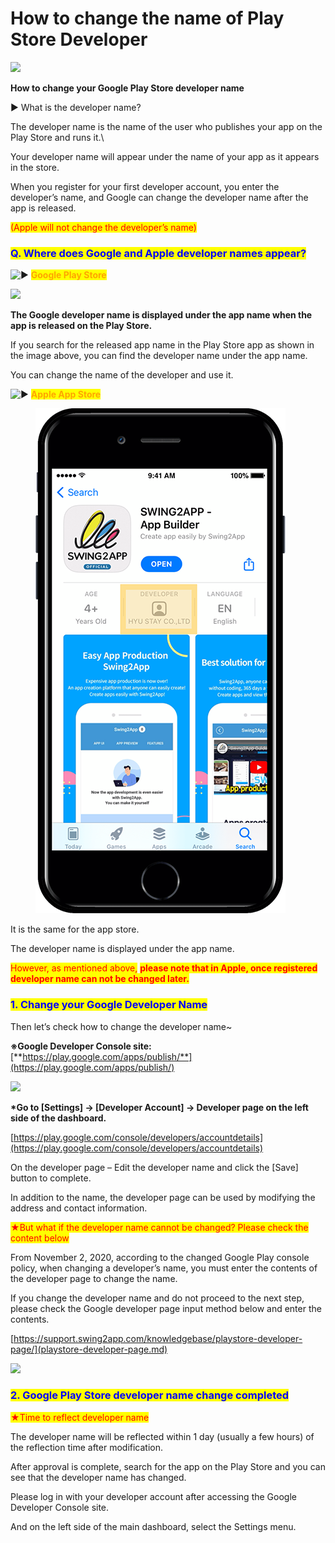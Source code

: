 # How to change the name of Play Store Developer

![](https://support.swing2app.com/wp-content/uploads/2018/09/ch\_devname.png)

**How to change your Google Play Store developer name**

▶ What is the developer name?

The developer name is the name of the user who publishes your app on the Play Store and runs it.\


Your developer name will appear under the name of your app as it appears in the store.

When you register for your first developer account, you enter the developer’s name, and Google can change the developer name after the app is released.

<mark style="color:red;">(Apple will not change the developer’s name)</mark>



### <mark style="color:blue;">**Q. Where does Google and Apple developer names appear?**</mark>

<img src="https://s.w.org/images/core/emoji/11/svg/25b6.svg" alt="▶" data-size="line">  <mark style="color:orange;">**Google Play Store**</mark>

![](https://support.swing2app.com/wp-content/uploads/2018/09/Group-2242.png)

**The Google developer name is displayed under the app name when the app is released on the Play Store.**

If you search for the released app name in the Play Store app as shown in the image above, you can find the developer name under the app name.

You can change the name of the developer and use it.

&#x20;

<img src="https://s.w.org/images/core/emoji/11/svg/25b6.svg" alt="▶" data-size="line">  <mark style="color:orange;">**Apple App Store**</mark>

<figure><img src="../../.gitbook/assets/Group-2244@d3x.png" alt=""><figcaption></figcaption></figure>

It is the same for the app store.

The developer name is displayed under the app name.

<mark style="color:red;">However, as mentioned above,</mark> <mark style="color:red;"></mark><mark style="color:red;">**please note that in Apple, once registered developer name can not be changed later.**</mark>



### <mark style="color:blue;">**1. Change your Google Developer Name**</mark>

Then let’s check how to change the developer name\~

**※Google Developer Console site:** [**https://play.google.com/apps/publish/**](https://play.google.com/apps/publish/)

![](https://support.swing2app.com/wp-content/uploads/2018/09/Group-2241.png)

**\*Go to \[Settings] → \[Developer Account] → Developer page on the left side of the dashboard.**

[https://play.google.com/console/developers/accountdetails](https://play.google.com/console/developers/accountdetails)

On the developer page – Edit the developer name and click the \[Save] button to complete.

In addition to the name, the developer page can be used by modifying the address and contact information.

&#x20;

<mark style="color:red;">★But what if the developer name cannot be changed? Please check the content below</mark>

From November 2, 2020, according to the changed Google Play console policy, when changing a developer’s name, you must enter the contents of the developer page to change the name.

If you change the developer name and do not proceed to the next step, please check the Google developer page input method below and enter the contents.

[https://support.swing2app.com/knowledgebase/playstore-developer-page/](playstore-developer-page.md)

![](https://wp.swing2app.co.kr/wp-content/uploads/2020/07/%EC%BA%A1%EC%B2%98.png)

### <mark style="color:blue;">**2. Google Play Store developer name change completed**</mark>

<mark style="color:red;">★Time to reflect developer name</mark>

The developer name will be reflected within 1 day (usually a few hours) of the reflection time after modification.

After approval is complete, search for the app on the Play Store and you can see that the developer name has changed.

Please log in with your developer account after accessing the Google Developer Console site.

And on the left side of the main dashboard, select the Settings menu.
